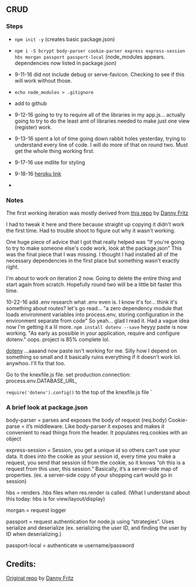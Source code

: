 ## CRUD

### Steps

* `npm init -y` (creates basic package.json)

* `npm i -S bcrypt body-parser cookie-parser express express-session hbs morgan passport passport-local` (node_modules appears. dependencies now listed in package.json)

* 9-11-16 did not include debug or serve-favicon. Checking to see if this will work without those.

* `echo node_modules > .gitignore`

* add to github

* 9-12-16 going to try to require all of the libraries in my app.js... actually going to try to do the least amt of libraries needed to make just one view (register) work.

* 9-13-16 spent a lot of time going down rabbit holes yesterday, trying to understand every line of code. I will do more of that on round two. Must get the whole thing working first.

* 9-17-16 use mdlite for styling

* 9-18-16 [heroku link](https://code-stories.herokuapp.com/)

*

### Notes

The first working iteration was mostly derived from [this repo](https://github.com/dannyfritz/passport-example/tree/memory) by [Danny Fritz](https://github.com/dannyfritz)

I had to tweak it here and there because straight up copying it didn't work the first time. Had to trouble shoot to figure out why it wasn't working.

One huge piece of advice that I got that really helped was "If you're going to try to make someone else's code work, look at the package.json" This was the final piece that I was missing. I thought I had installed all of the necessary dependencies in the first place but something wasn't exactly right.

I'm about to work on iteration 2 now. Going to delete the entire thing and start again from scratch. Hopefully round two will be a little bit faster this time.

10-22-16 add .env research what .env even is. I know it's for... think it's something about routes? let's go read...
"a zero dependency module that loads environment variables into process.env, storing configuration in the environment separate from code"
So yeah... glad I read it. Had a vague idea now I'm getting it a lil more.
 `npm install dotenv --save` heyyy paste is now working. "As early as possible in your application, require and configure dotenv." oops. project is 85% complete lol.

[dotenv]() ...aaaand now paste isn't working for me. Silly how I depend on something so small and it basically ruins everything if it doesn't work lol. anywhoo. I'll fix that too.

Go to the knexfile.js file. set production.connection: process.env.DATABASE_URL,

`require('dotenv').config()` to the top of the knexfile.js file
`


### A brief look at package.json

body-parser = parses and exposes the body of request (req.body)
Cookie-parse = it’s middleware. Like body-parser it exposes and makes it convenient to read things from the header. It populates req.cookies with an object

express-session = Session, you get a unique id so others can’t use your data. It does into the cookie as your session id, every time you make a request, you send that session id from the cookie, so it knows “oh this is a request from this user, this session.” Basically, it’s a server-side map of properties. (ex. a server-side copy of your shopping cart would go in session)

hbs = renders .hbs files when res.render is called. (What I understand about this today: hbs is for view/layout/display)

morgan = request logger

passport = request authentication for node.js using “strategies”. Uses serialize and deserialize (ex. serializing the user ID, and finding the user by ID when deserializing.)

passport-local = authenticate w username/password






## Credits:

[Original repo](https://github.com/dannyfritz/passport-example/tree/memory) by [Danny Fritz](https://github.com/dannyfritz)
